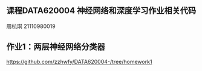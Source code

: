 ## 课程**DATA620004 神经网络和深度学习**作业相关代码
周杭琪 21110980019

## 作业1：两层神经网络分类器
https://github.com/zzhwfy/DATA620004-/tree/homework1
